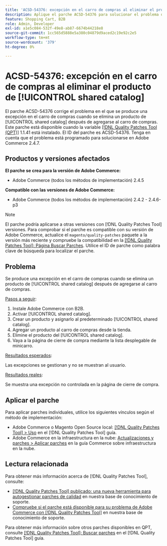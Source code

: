 ```yaml
---
title: 'ACSD-54376: excepción en el carro de compras al eliminar el producto de [!UICONTROL shared catalog]'
description: Aplique el parche ACSD-54376 para solucionar el problema de Adobe Commerce cuando se produce una excepción en el carro de compras cuando se elimina un producto de [!UICONTROL shared catalog] después de agregarse al carro de compras.
feature: Shopping Cart, B2B
role: Admin, Developer
exl-id: a1e5c084-532f-49e8-ab87-6674b44218e8
source-git-commit: 1cc565d5888e5a380c04879d9aced2c19e92c2e5
workflow-type: tm+mt
source-wordcount: '379'
ht-degree: 0%

---
```


# ACSD-54376: excepción en el carro de compras al eliminar el producto de [!UICONTROL shared catalog]

El parche ACSD-54376 corrige el problema en el que se produce una excepción en el carro de compras cuando se elimina un producto de [!UICONTROL shared catalog] después de agregarse al carro de compras. Este parche está disponible cuando la variable [[!DNL Quality Patches Tool (QPT)]](/help/announcements/adobe-commerce-announcements/magento-quality-patches-released-new-tool-to-self-serve-quality-patches.md) 1.1.41 está instalado. El ID del parche es ACSD-54376. Tenga en cuenta que el problema está programado para solucionarse en Adobe Commerce 2.4.7.

## Productos y versiones afectados

**El parche se crea para la versión de Adobe Commerce:**

* Adobe Commerce (todos los métodos de implementación) 2.4.5

**Compatible con las versiones de Adobe Commerce:**

* Adobe Commerce (todos los métodos de implementación) 2.4.2 - 2.4.6-p3

>[!NOTE]
>
>El parche podría aplicarse a otras versiones con [!DNL Quality Patches Tool] versiones. Para comprobar si el parche es compatible con su versión de Adobe Commerce, actualice el `magento/quality-patches` paquete a la versión más reciente y compruebe la compatibilidad en la [[!DNL Quality Patches Tool]: Página Buscar Parches](https://experienceleague.adobe.com/tools/commerce-quality-patches/index.html). Utilice el ID de parche como palabra clave de búsqueda para localizar el parche.

## Problema

Se produce una excepción en el carro de compras cuando se elimina un producto de [!UICONTROL shared catalog] después de agregarse al carro de compras.

<u>Pasos a seguir</u>:

1. Instale Adobe Commerce con B2B.
1. Activar [!UICONTROL shared catalog].
1. Crear un producto y asignarlo al predeterminado [!UICONTROL shared catalog].
1. Agregar un producto al carro de compras desde la tienda.
1. Elimine el producto del [!UICONTROL shared catalog].
1. Vaya a la página de cierre de compra mediante la lista desplegable de minicarro.

<u>Resultados esperados</u>:

Las excepciones se gestionan y no se muestran al usuario.

<u>Resultados reales</u>:

Se muestra una excepción no controlada en la página de cierre de compra.

## Aplicar el parche

Para aplicar parches individuales, utilice los siguientes vínculos según el método de implementación:

* Adobe Commerce o Magento Open Source local: [[!DNL Quality Patches Tool] > Uso](https://experienceleague.adobe.com/docs/commerce-operations/tools/quality-patches-tool/usage.html) en el [!DNL Quality Patches Tool] guía.
* Adobe Commerce en la infraestructura en la nube: [Actualizaciones y parches > Aplicar parches](https://experienceleague.adobe.com/docs/commerce-cloud-service/user-guide/develop/upgrade/apply-patches.html) en la guía Commerce sobre infraestructura en la nube.

## Lectura relacionada

Para obtener más información acerca de [!DNL Quality Patches Tool], consulte:

* [[!DNL Quality Patches Tool] publicado: una nueva herramienta para autogestionar parches de calidad](/help/announcements/adobe-commerce-announcements/magento-quality-patches-released-new-tool-to-self-serve-quality-patches.md) en nuestra base de conocimiento de soporte.
* [Compruebe si el parche está disponible para su problema de Adobe Commerce con [!DNL Quality Patches Tool]](/help/support-tools/patches-available-in-qpt-tool/check-patch-for-magento-issue-with-magento-quality-patches.md) en nuestra base de conocimiento de soporte.

Para obtener más información sobre otros parches disponibles en QPT, consulte [[!DNL Quality Patches Tool]: Buscar parches](https://experienceleague.adobe.com/tools/commerce-quality-patches/index.html) en el [!DNL Quality Patches Tool] guía.
